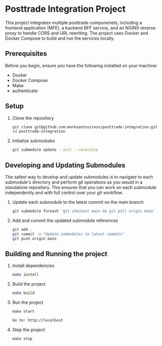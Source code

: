 # Posttrade Integration Project

This project integrates multiple posttrade componenets, including a frontend application (MFE), a backend BFF service, and an NGINX reverse proxy to handle CORS and URL rewriting. The project uses Docker and Docker Compose to build and run the services locally.

## Prerequisites

Before you begin, ensure you have the following installed on your machine:

- Docker
- Docker Compose
- Make
- authenticate

## Setup

1. Clone the repository

   ```sh
   git clone git@github.com:marksantosiress/posttrade-integration.git
   cd posttrade-integration

1. Initialize submodules

   ```sh
   git submodule update --init --recursive

## Developing and Updating Submodules

The safest way to develop and update submodules is to navigate to each submodule's directory and perform git operations as you would in a standalone repository. This ensures that you can work on each submodule independently and with full control over your git workflow.

1. Update each submodule to the latest commit on the main branch

   ```sh
   git submodule foreach 'git checkout main && git pull origin main'

1. Add and commit the updated submodule references

   ```sh
   git add .
   git commit -m "Update submodules to latest commits"
   git push origin main

## Building and Running the project

1. Install dependencies

   ```sh
   make install

1. Build the project

   ```sh
   make build

1. Run the project

   ```sh
   make start

   Go to: http://localhost

1. Stop the project

   ```sh
   make stop